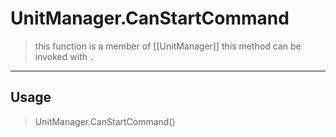 # UnitManager.CanStartCommand
> this function is a member of [[UnitManager]]
> this method can be invoked with `.`
-----
## Usage
> UnitManager.CanStartCommand()
